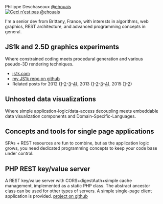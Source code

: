 <div class="title">Philippe Deschaseaux <a href="//twitter.com/ehouais">@ehouais</a></div>

<a class="illustration" href="//twitter.com/ehouais">
    <img src="/cdn/img/ehouais.jpg" title="Ceci n'est pas @ehouais"/>
</a>

I'm a senior dev from Brittany, France, with interests in algorithms, web graphics, REST architecture, and advanced programming concepts in general.

## JS1k and 2.5D graphics experiments

Where constrained coding meets procedural generation and various pseudo-3D rendering techniques.
  - [js1k.com](//js1k.com/ "js1k.com")
  - [my JS1k repo on github](//github.com/ehouais/js1k "my JS1k repo on github")
  - Related posts for 2012 ([1](/2012/03/js1k-2012-part-1-introduction)-[2](/2012/03/js1k-2012-part-2-terrain-generation)-[3](/2012/03/js1k-2012-part-3-time-colours-and-light)-[4](/2012/03/js1k-2012-part-4-optimization-and-conclusion)), 2013 ([1](/2013/04/js1k-2013-part-1-introduction)-[2](/2013/04/js1k-2013-part-2-tunnel-generation)-[3](/2013/04/js1k-2013-part-3-rendering)-[4](/2013/05/js1k-2013-part-4-conclusion)), 2015 ([1](/2015/03/js1k-2015-part-1-introduction)-[2](/2015/04/js1k-2015-part-2-buggy-island))

## Unhosted data visualizations

Where simple application-logic/data-access decoupling meets embeddable data visualization components and Domain-Specific-Languages.

## Concepts and tools for single page applications

SPAs + REST resources are fun to combine, but as the application logic grows, you need dedicated programming concepts to keep your code base under control.

## PHP REST key/value server

A REST key/value server with CORS+digestAuth+simple cache management, implemented as a static PHP class. The abstract ancestor class can be used for other types of servers. A simple single-page client application is provided. [project on github](//github.com/ehouais/PHP-servers "github")
